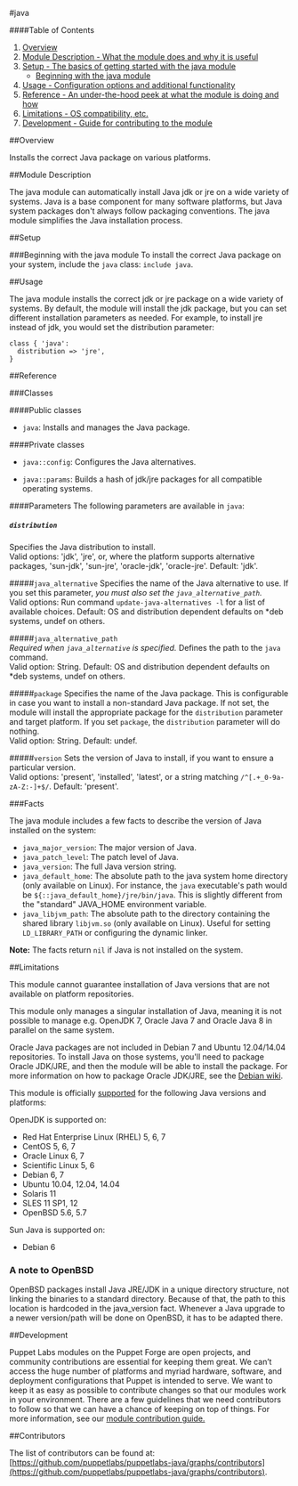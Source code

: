#java

####Table of Contents

1. [Overview](#overview)
2. [Module Description - What the module does and why it is useful](#module-description)
3. [Setup - The basics of getting started with the java module](#setup)
    * [Beginning with the java module](#beginning-with-the-java-module)
4. [Usage - Configuration options and additional functionality](#usage)
5. [Reference - An under-the-hood peek at what the module is doing and how](#reference)
6. [Limitations - OS compatibility, etc.](#limitations)
7. [Development - Guide for contributing to the module](#development)

##Overview

Installs the correct Java package on various platforms. 

##Module Description

The java module can automatically install Java jdk or jre on a wide variety of systems. Java is a base component for many software platforms, but Java system packages don't always follow packaging conventions. The java module simplifies the Java installation process.

##Setup

###Beginning with the java module
To install the correct Java package on your system, include the `java` class: `include java`.

##Usage

The java module installs the correct jdk or jre package on a wide variety of systems. By default, the module will install the jdk package, but you can set different installation parameters as needed. For example, to install jre instead of jdk, you would set the distribution parameter:

~~~
class { 'java':
  distribution => 'jre',
}
~~~

##Reference

###Classes

####Public classes

* `java`: Installs and manages the Java package.

####Private classes

* `java::config`: Configures the Java alternatives.

* `java::params`: Builds a hash of jdk/jre packages for all compatible operating systems.

####Parameters
The following parameters are available in `java`:

##### `distribution`
Specifies the Java distribution to install.  
Valid options:  'jdk', 'jre', or, where the platform supports alternative packages, 'sun-jdk', 'sun-jre', 'oracle-jdk', 'oracle-jre'. Default: 'jdk'.

#####`java_alternative`
Specifies the name of the Java alternative to use. If you set this parameter, *you must also set the `java_alternative_path`.*  
Valid options: Run command `update-java-alternatives -l` for a list of available choices. Default: OS and distribution dependent defaults on *deb systems, undef on others.

#####`java_alternative_path`  
*Required when `java_alternative` is specified.* Defines the path to the `java` command.  
Valid option: String. Default: OS and distribution dependent defaults on *deb systems, undef on others.

#####`package`
Specifies the name of the Java package. This is configurable in case you want to install a non-standard Java package. If not set, the module will install the appropriate package for the `distribution` parameter and target platform. If you set `package`, the `distribution` parameter will do nothing.  
Valid option: String. Default: undef. 

#####`version`
Sets the version of Java to install, if you want to ensure a particular version.  
Valid options: 'present', 'installed', 'latest', or a string matching `/^[.+_0-9a-zA-Z:-]+$/`. Default: 'present'.


###Facts

The java module includes a few facts to describe the version of Java installed on the system:

* `java_major_version`: The major version of Java.
* `java_patch_level`: The patch level of Java.
* `java_version`: The full Java version string.
* `java_default_home`: The absolute path to the java system home directory (only available on Linux). For instance, the `java` executable's path would be `${::java_default_home}/jre/bin/java`. This is slightly different from the "standard" JAVA_HOME environment variable.
* `java_libjvm_path`: The absolute path to the directory containing the shared library `libjvm.so` (only available on Linux). Useful for setting `LD_LIBRARY_PATH` or configuring the dynamic linker.

**Note:** The facts return `nil` if Java is not installed on the system.

##Limitations

This module cannot guarantee installation of Java versions that are not available on  platform repositories. 

This module only manages a singular installation of Java, meaning it is not possible to manage e.g. OpenJDK 7, Oracle Java 7 and Oracle Java 8 in parallel on the same system.

Oracle Java packages are not included in Debian 7 and Ubuntu 12.04/14.04 repositories. To install Java on those systems, you'll need to package Oracle JDK/JRE, and then the module will be able to install the package. For more information on how to package Oracle JDK/JRE, see the [Debian wiki](http://wiki.debian.org/JavaPackage).

This module is officially [supported](https://forge.puppetlabs.com/supported) for the following Java versions and platforms:

OpenJDK is supported on:  

* Red Hat Enterprise Linux (RHEL) 5, 6, 7
* CentOS 5, 6, 7
* Oracle Linux 6, 7
* Scientific Linux 5, 6
* Debian 6, 7
* Ubuntu 10.04, 12.04, 14.04
* Solaris 11
* SLES 11 SP1, 12 
* OpenBSD 5.6, 5.7

Sun Java is supported on:  

* Debian 6

### A note to OpenBSD
OpenBSD packages install Java JRE/JDK in a unique directory structure, not linking
the binaries to a standard directory. Because of that, the path to this location
is hardcoded in the java_version fact. Whenever a Java upgrade to a newer
version/path will be done on OpenBSD, it has to be adapted there.

##Development

Puppet Labs modules on the Puppet Forge are open projects, and community contributions are essential for keeping them great. We can’t access the huge number of platforms and myriad hardware, software, and deployment configurations that Puppet is intended to serve. We want to keep it as easy as possible to contribute changes so that our modules work in your environment. There are a few guidelines that we need contributors to follow so that we can have a chance of keeping on top of things. For more information, see our [module contribution guide.](https://docs.puppetlabs.com/forge/contributing.html)

##Contributors

The list of contributors can be found at: [https://github.com/puppetlabs/puppetlabs-java/graphs/contributors](https://github.com/puppetlabs/puppetlabs-java/graphs/contributors).
